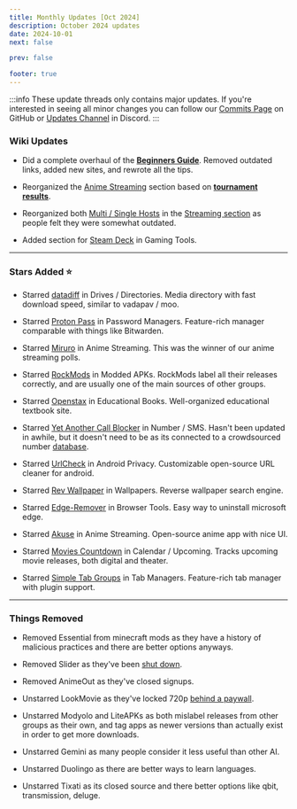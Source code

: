 ```yaml
---
title: Monthly Updates [Oct 2024]
description: October 2024 updates
date: 2024-10-01
next: false

prev: false

footer: true
---
```


<Post authors="nbats"/>

:::info
These update threads only contains major updates. If you're interested
in seeing all minor changes you can follow our
[Commits Page](https://github.com/fmhy/FMHYedit/commits/main) on GitHub or
[Updates Channel](https://redd.it/17f8msf) in Discord.
:::

### Wiki Updates

- Did a complete overhaul of the **[Beginners Guide](https://fmhy.net/beginners-guide)**. Removed outdated links, added new sites, and rewrote all the tips.

- Reorganized the [Anime Streaming](https://fmhy.net/video#anime-streaming) section based on **[tournament results](https://challonge.com/Anime_Streaming.svg)**.

- Reorganized both [Multi / Single Hosts](https://ibb.co/X7SC3f8) in the [Streaming section](https://fmhy.net/video) as people felt they were somewhat outdated.

- Added section for [Steam Deck](https://fmhy.net/gaming-tools#steam-deck) in Gaming Tools.

---

### Stars Added ⭐

- Starred [datadiff](https://fmhy.net/video#drives-directories) in Drives / Directories. Media directory with fast download speed, similar to vadapav / moo.

- Starred [Proton Pass](https://fmhy.net/internet-tools#password-managers) in Password Managers. Feature-rich manager comparable with things like Bitwarden.

- Starred [Miruro](https://fmhy.net/video#anime-streaming) in Anime Streaming. This was the winner of our anime streaming polls.

- Starred [RockMods](https://fmhy.net/mobile#modded-apks) in Modded APKs. RockMods label all their releases correctly, and are usually one of the main sources of other groups.

- Starred [Openstax](https://fmhy.net/reading#educational-books) in Educational Books. Well-organized educational textbook site.

- Starred [Yet Another Call Blocker](https://fmhy.net/mobile#number-sms) in Number / SMS. Hasn't been updated in awhile, but it doesn't need to be as its connected to a crowdsourced number [database](https://www.shouldianswer.com/).

- Starred [UrlCheck](https://fmhy.net/mobile#android-privacy) in Android Privacy. Customizable open-source URL cleaner for android.

- Starred [Rev Wallpaper](https://fmhy.net/system-tools#wallpapers) in Wallpapers. Reverse wallpaper search engine.

- Starred [Edge-Remover](https://fmhy.net/internet-tools#browser-tools) in Browser Tools. Easy way to uninstall microsoft edge.

- Starred [Akuse](https://fmhy.net/video#anime-streaming) in Anime Streaming. Open-source anime app with nice UI.

- Starred [Movies Countdown](https://fmhy.net/video#calendar-upcoming) in Calendar / Upcoming. Tracks upcoming movie releases, both digital and theater.

- Starred [Simple Tab Groups](https://fmhy.net/storage#tab-managers) in Tab Managers. Feature-rich tab manager with plugin support.

---

### Things Removed

- Removed Essential from minecraft mods as they have a history of malicious practices and there are better options anyways.

- Removed Slider as they've been [shut down](https://ibb.co/NnY4M8b).

- Removed AnimeOut as they've closed signups. 

- Unstarred LookMovie as they've locked 720p [behind a paywall](https://ibb.co/9W50NTg). 

- Unstarred Modyolo and LiteAPKs as both mislabel releases from other groups as their own, and tag apps as newer versions than actually exist in order to get more downloads.

- Unstarred Gemini as many people consider it less useful than other AI.

* Unstarred Duolingo as there are better ways to learn languages.

* Unstarred Tixati as its closed source and there better options like qbit, transmission, deluge.
